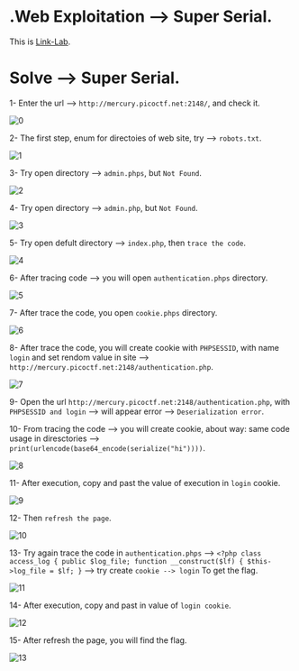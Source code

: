 # .Web Exploitation --> Super Serial.
This is [Link-Lab](https://play.picoctf.org/practice/challenge/180?category=1&page=1&solved=1).
# Solve --> Super Serial.
1- Enter the url --> `http://mercury.picoctf.net:2148/`, and check it.
<br />

![0](screenshots/0.png)
<br />

2- The first step, enum for directoies of web site, try --> `robots.txt`.
<br />

![1](screenshots/1.png)
<br />

3- Try open directory --> `admin.phps`, but `Not Found`.
<br />

![2](screenshots/2.png)
<br />

4- Try open directory --> `admin.php`, but `Not Found`.
<br />

![3](screenshots/3.png)
<br />

5- Try open defult directory --> `index.php`, then `trace the code`.
<br />

![4](screenshots/4.png)
<br />

6- After tracing code --> you will open `authentication.phps` directory.
<br />

![5](screenshots/5.png)
<br />

7- After trace the code, you open `cookie.phps` directory.
<br />

![6](screenshots/6.png)
<br />

8- After trace the code, you will create cookie with `PHPSESSID`, with name `login` and set rendom value in site --> `http://mercury.picoctf.net:2148/authentication.php`.
<br />

![7](screenshots/7.png)
<br />

9- Open the url `http://mercury.picoctf.net:2148/authentication.php`, with `PHPSESSID and login` --> will appear error --> `Deserialization error`.
<br />

10- From tracing the code --> you will create cookie, about way: same code usage in diresctories --> `print(urlencode(base64_encode(serialize("hi"))))`.
<br />

![8](screenshots/8.png)
<br />

11- After execution, copy and past the value of execution in `login` cookie.
<br />

![9](screenshots/9.png)
<br />

12- Then `refresh the page`.
<br />

![10](screenshots/10.png)
<br />

13- Try again trace the code in `authentication.phps` --> `<?php class access_log { public $log_file; function __construct($lf) { $this->log_file = $lf; }` --> try create `cookie --> login` To get the flag.
<br />

![11](screenshots/11.png)
<br />

14- After execution, copy and past in value of `login cookie`.
<br />

![12](screenshots/12.png)
<br />

15- After refresh the page, you will find the flag.
<br />

![13](screenshots/13.png)
<br />